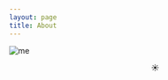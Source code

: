 ```yaml
---
layout: page
title: About
---
```

![me](/assets/img/bg_1.jpg)

<div class="biolist">
	<center>
<ul style="list-style-type: none;">
	<li>☀️</li>
	<!-- <li><strong>info</strong>: infj, enneagram 9</li>
	<li><strong>birthday</strong>: July 30th</li>
	<li><strong>interests</strong>: writing, biology, Japanese</li>
	<li><strong>"what's your sign??"</strong>: leo, pisces, libra</li>
	<li><strong>milk tea order</strong>: jasmine milk tea, boba, 75% sugar, less ice</li>
	<li><strong>word of the day</strong>: "Komorebi," sunlight filtering through trees</li>
	<li><strong>social media</strong>: <a href="https://twitter.com/lycheekimchi">twitter</a>, <a href="https://lycheekimchi.tumblr.com/">tumblr</a>, <a href="https://medium.com/@themichaeldizon/">medium</a></li> -->
</ul> </center> </div> 
